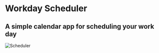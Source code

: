 # Workday Scheduler
## A simple calendar app for scheduling your work day
![Scheduler](/Pictures/Workday1)